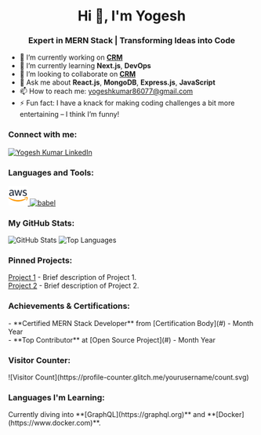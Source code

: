 <h1 align="center">Hi 👋, I'm Yogesh</h1>
<h3 align="center">Expert in MERN Stack | Transforming Ideas into Code</h3>

- 🔭 I’m currently working on **[CRM](#)**
- 🌱 I’m currently learning **Next.js**, **DevOps**
- 👯 I’m looking to collaborate on **[CRM](#)**
- 💬 Ask me about **React.js**, **MongoDB**, **Express.js**, **JavaScript**
- 📫 How to reach me: [yogeshkumar86077@gmail.com](mailto:yogeshkumar86077@gmail.com)
- ⚡ Fun fact: I have a knack for making coding challenges a bit more entertaining – I think I’m funny!

<h3 align="left">Connect with me:</h3>
<p align="left">
<a href="https://www.linkedin.com/in/yogesh-kumar-852681202/" target="blank">
  <img align="center" src="https://raw.githubusercontent.com/rahuldkjain/github-profile-readme-generator/master/src/images/icons/Social/linked-in-alt.svg" alt="Yogesh Kumar LinkedIn" height="30" width="40" />
</a>
</p>

<h3 align="left">Languages and Tools:</h3>
<p align="left">
<!-- Add your icons here -->
<a href="https://aws.amazon.com" target="_blank" rel="noreferrer"> <img src="https://raw.githubusercontent.com/devicons/devicon/master/icons/amazonwebservices/amazonwebservices-original-wordmark.svg" alt="aws" width="40" height="40"/> </a>
<a href="https://babeljs.io/" target="_blank" rel="noreferrer"> <img src="https://www.vectorlogo.zone/logos/babeljs/babeljs-icon.svg" alt="babel" width="40" height="40"/> </a>
<!-- Include all other icons as in your original code -->
</p>

<h3 align="left">My GitHub Stats:</h3>
<p align="left">
  <img src="https://github-readme-stats.vercel.app/api?username=yourusername&show_icons=true&hide_title=false&hide=prs&count_private=true&include_all_commits=true&hide_border=true&theme=radical" alt="GitHub Stats" />
  <img src="https://github-readme-stats.vercel.app/api/top-langs/?username=yourusername&layout=compact&hide_title=true&hide_border=true&theme=radical" alt="Top Languages" />
</p>

<h3 align="left">Pinned Projects:</h3>
<p align="left">
  <a href="https://github.com/yourusername/project1" target="_blank">Project 1</a> - Brief description of Project 1.<br />
  <a href="https://github.com/yourusername/project2" target="_blank">Project 2</a> - Brief description of Project 2.<br />
  <!-- Add more projects as needed -->
</p>

<h3 align="left">Achievements & Certifications:</h3>
<p align="left">
  - **Certified MERN Stack Developer** from [Certification Body](#) - Month Year<br />
  - **Top Contributor** at [Open Source Project](#) - Month Year<br />
  <!-- Add more achievements and certifications as needed -->
</p>

<h3 align="left">Visitor Counter:</h3>
<p align="left">
  ![Visitor Count](https://profile-counter.glitch.me/yourusername/count.svg)
</p>

<h3 align="left">Languages I'm Learning:</h3>
<p align="left">
  Currently diving into **[GraphQL](https://graphql.org)** and **[Docker](https://www.docker.com)**.
</p>
